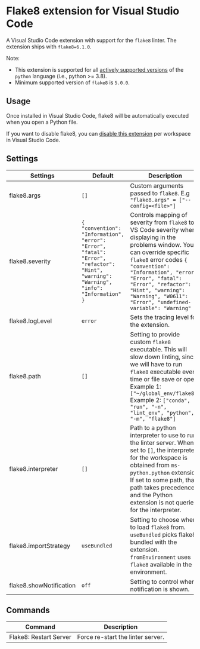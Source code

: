# Flake8 extension for Visual Studio Code

A Visual Studio Code extension with support for the `flake8` linter. The extension ships with `flake8=6.1.0`.

Note:

-   This extension is supported for all [actively supported versions](https://devguide.python.org/#status-of-python-branches) of the `python` language (i.e., python >= 3.8).
-   Minimum supported version of `flake8` is `5.0.0`.

## Usage

Once installed in Visual Studio Code, flake8 will be automatically executed when you open a Python file.

If you want to disable flake8, you can [disable this extension](https://code.visualstudio.com/docs/editor/extension-marketplace#_disable-an-extension) per workspace in Visual Studio Code.

## Settings

| Settings                | Default                                                                                                                                | Description                                                                                                                                                                                                                                                                                                              |
| ----------------------- | -------------------------------------------------------------------------------------------------------------------------------------- | ------------------------------------------------------------------------------------------------------------------------------------------------------------------------------------------------------------------------------------------------------------------------------------------------------------------------ |
| flake8.args             | `[]`                                                                                                                                   | Custom arguments passed to `flake8`. E.g `"flake8.args" = ["--config=<file>"]`                                                                                                                                                                                                                                           |
| flake8.severity         | `{ "convention": "Information", "error": "Error", "fatal": "Error", "refactor": "Hint", "warning": "Warning", "info": "Information" }` | Controls mapping of severity from `flake8` to VS Code severity when displaying in the problems window. You can override specific `flake8` error codes `{ "convention": "Information", "error": "Error", "fatal": "Error", "refactor": "Hint", "warning": "Warning", "W0611": "Error", "undefined-variable": "Warning" }` |
| flake8.logLevel         | `error`                                                                                                                                | Sets the tracing level for the extension.                                                                                                                                                                                                                                                                                |
| flake8.path             | `[]`                                                                                                                                   | Setting to provide custom `flake8` executable. This will slow down linting, since we will have to run `flake8` executable every time or file save or open. Example 1: `["~/global_env/flake8"]` Example 2: `["conda", "run", "-n", "lint_env", "python", "-m", "flake8"]`                                                |
| flake8.interpreter      | `[]`                                                                                                                                   | Path to a python interpreter to use to run the linter server. When set to `[]`, the interpreter for the workspace is obtained from `ms-python.python` extension. If set to some path, that path takes precedence, and the Python extension is not queried for the interpreter.                                           |
| flake8.importStrategy   | `useBundled`                                                                                                                           | Setting to choose where to load `flake8` from. `useBundled` picks flake8 bundled with the extension. `fromEnvironment` uses `flake8` available in the environment.                                                                                                                                                       |
| flake8.showNotification | `off`                                                                                                                                  | Setting to control when a notification is shown.                                                                                                                                                                                                                                                                         |

## Commands

| Command                | Description                       |
| ---------------------- | --------------------------------- |
| Flake8: Restart Server | Force re-start the linter server. |
